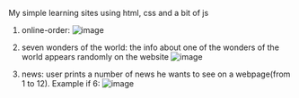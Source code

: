 My simple learning sites using html, css and a bit of js

1) online-order:
![image](https://github.com/dariiakurilenko/test-projects/assets/113102018/e4e432cf-2461-4c0f-9cad-4bb3a3ab5c7b)

2) seven wonders of the world:
the info about one of the wonders of the world appears randomly on the website
![image](https://github.com/dariiakurilenko/test-projects/assets/113102018/ebac27c4-1c2a-4682-824f-36ee194ffaac)

3) news:
   user prints a number of news he wants to see on a webpage(from 1 to 12). Example if 6:
![image](https://github.com/dariiakurilenko/test-projects/assets/113102018/2861643f-63d7-4e94-bd46-d1a08b7a0925)

